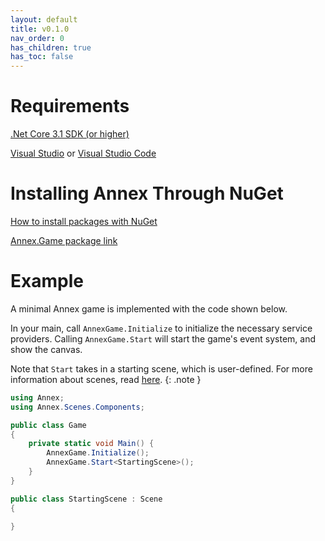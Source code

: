 ```yaml
---
layout: default
title: v0.1.0
nav_order: 0
has_children: true
has_toc: false
---
```


# Requirements
[.Net Core 3.1 SDK (or higher)](https://dotnet.microsoft.com/download)

[Visual Studio](https://visualstudio.microsoft.com/vs/) or [Visual Studio Code](https://code.visualstudio.com/)

# Installing Annex Through NuGet
[How to install packages with NuGet](https://docs.microsoft.com/en-us/nuget/quickstart/install-and-use-a-package-in-visual-studio)

[Annex.Game package link](https://www.nuget.org/packages/Annex.Net/)

# Example
A minimal Annex game is implemented with the code shown below.

In your main, call ```AnnexGame.Initialize``` to initialize the necessary service providers. Calling ```AnnexGame.Start``` will start the game's event system, and show the canvas.

Note that ```Start``` takes in a starting scene, which is user-defined. For more information about scenes, read [here](scenes).
{: .note }

```cs
using Annex;
using Annex.Scenes.Components;

public class Game
{
    private static void Main() {
        AnnexGame.Initialize();
        AnnexGame.Start<StartingScene>();
    }
}

public class StartingScene : Scene
{

}
```

